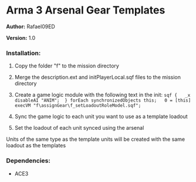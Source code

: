 # Arma 3 Arsenal Gear Templates

**Author:** 	Rafael09ED

**Version:**	1.0

### Installation:

1. Copy the folder "f" to the mission directory
2. Merge the description.ext and initPlayerLocal.sqf files to the mission directory
3. Create a game logic module with the following text in the init:
`sqf
	{   _x disableAI "ANIM";  } forEach synchronizedObjects this;  
	0 = [this] execVM "f\assignGear\f_setLoadoutRoleModel.sqf";
`

4. Sync the game logic to each unit you want to use as a template loadout
5. Set the loadout of each unit synced using the arsenal

Units of the same type as the template units will be created with the same loadout as the templates

### Dependencies: 

- ACE3
